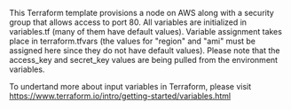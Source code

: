 This Terraform template provisions a node on AWS along with a security
group that allows access to port 80. All variables are initialized in
variables.tf (many of them have default values). Variable assignment
takes place in terraform.tfvars (the values for "region" and "ami" must
be assigned here since they do not have default values). Please note that
the access_key and secret_key values are being pulled from the environment
variables.

To undertand more about input variables in Terraform, please visit
https://www.terraform.io/intro/getting-started/variables.html

